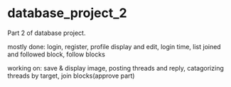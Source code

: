 # database_project_2
Part 2 of database project.

mostly done: login, register, profile display and edit, login time, list joined and followed block, follow blocks

working on: save & display image, posting threads and reply, catagorizing threads by target, join blocks(approve part)
